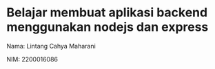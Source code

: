 # Belajar membuat aplikasi backend menggunakan nodejs dan express

Nama: 
Lintang Cahya Maharani

NIM: 
2200016086